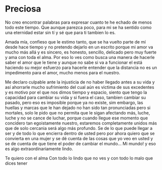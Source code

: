 # Preciosa
No creo encontrar palabras para expresar cuanto te he echado de menos todo este tiempo. Que aunque parezca poco, para mi se ha sentido como una eternidad estar sin tí y sé que para ti tambien lo es.

Amada mía, confieso que le estimo tanto, que se ha vuelto parte de mí desde hace tiempo y no pretendo dejarlo en un escrito porque mi amor va mucho más allá y es sincero, es honesto, sencillo, delicado pero muy fuerte y ama con toda el alma. Por eso lo ves como busca una manera de hacerle saber el amor que le tiene y aunque no sabe si va a funcionar el está haciendo su mejor esfuerzo para hacerle entender que la distancia no es un impedimento para el amor, mucho menos para el nuestro.
        
Me declaro culpable ante la injusticia de no haber llegado antes a su vida y así ahorrarle mucho sufrimiento del cual aún es victima de sus excedentes y es motivo por el que nos dimos tiempo y espacio, siento que tengo la capacidad para cambiar su vida y si fuera el caso, tambien cambiar su pasado, pero eso es imposible porque ya no existe, sim embargo, las huellas y marcas que le han dejado no han sido tan pronunciadas pero si mortales, solo le pido que no permita que le sigan afectando más, luche, luche y no se cance de luchar, porque cuando llegue ese momento que concidero tan egoistamente nuestro, estaremos completamente unidos más que de solo cercania será algo más profundo. Se de lo que puede llegar a ser y de todo lo que encierra dentro de usted pero por ahora quiero que se convierta en una mujer y se dé cuenta de las cosas que yo veo en usted y se de cuenta de que tiene el poder de cambiar el mundo... Mi mundo! y eso es algo extraordinariamente lindo.
    
Te quiero con el alma
Con todo lo lindo que no ves y con todo lo malo que dices tener
